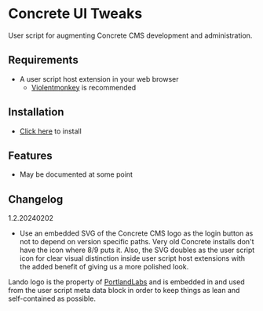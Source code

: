 # Concrete UI Tweaks
User script for augmenting Concrete CMS development and administration.

## Requirements
- A user script host extension in your web browser
  - [Violentmonkey](https://violentmonkey.github.io/) is recommended

## Installation
- [Click here](https://github.com/wtflm/concrete-ui-tweaks/raw/main/script.user.js) to install

## Features
- May be documented at some point

## Changelog
1.2.20240202
- Use an embedded SVG of the Concrete CMS logo as the login button as not to depend on version specific paths. Very old Concrete installs don't have the icon where 8/9 puts it. Also, the SVG doubles as the user script icon for clear visual distinction inside user script host extensions with the added benefit of giving us a more polished look.

Lando logo is the property of [PortlandLabs](https://www.portlandlabs.com/) and is embedded in and used from the user script meta data block in order to keep things as lean and self-contained as possible.
